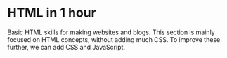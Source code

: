 # HTML in 1 hour

Basic HTML skills for making websites and blogs. This section is mainly focused on HTML concepts, without adding much CSS. To improve these further, we can add CSS and JavaScript.
